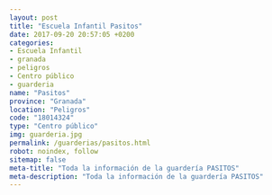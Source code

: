 ```yaml
---
layout: post
title: "Escuela Infantil Pasitos"
date: 2017-09-20 20:57:05 +0200
categories:
- Escuela Infantil
- granada
- peligros
- Centro público
- guarderia
name: "Pasitos"
province: "Granada"
location: "Peligros"
code: "18014324"
type: "Centro público"
img: guarderia.jpg
permalink: /guarderias/pasitos.html
robot: noindex, follow
sitemap: false
meta-title: "Toda la información de la guardería PASITOS"
meta-description: "Toda la información de la guardería PASITOS"
---
```

